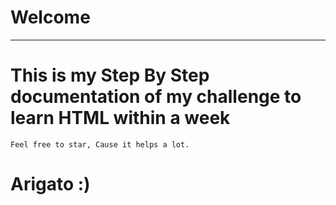 # Welcome
---
# This is my Step By Step documentation of my challenge to learn HTML within a week
    Feel free to star, Cause it helps a lot.
  
# Arigato :)
